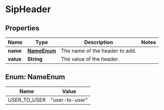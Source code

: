 

# SipHeader


## Properties

Name | Type | Description | Notes
------------ | ------------- | ------------- | -------------
**name** | [**NameEnum**](#NameEnum) | The name of the header to add. | 
**value** | **String** | The value of the header. | 



## Enum: NameEnum

Name | Value
---- | -----
USER_TO_USER | &quot;user-to-user&quot;



